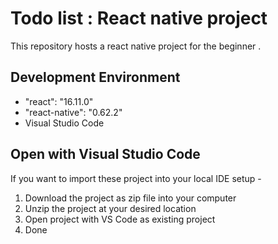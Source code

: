 # Todo list : React native project

This repository hosts a react native project for the beginner .

## Development Environment

* "react": "16.11.0"
* "react-native": "0.62.2"
* Visual Studio Code 

## Open with Visual Studio Code 

If you want to import these project into your local IDE setup - 

1. Download the project as zip file into your computer
2. Unzip the project at your desired location
3. Open project with VS Code as existing project
4. Done